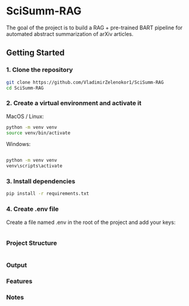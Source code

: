 # SciSumm-RAG

The goal of the project is to build a RAG + pre-trained BART pipeline for automated abstract summarization of arXiv articles.

## Getting Started

### 1. Clone the repository

```bash
git clone https://github.com/VladimirZelenokor1/SciSumm-RAG
cd SciSumm-RAG
```

### 2. Create a virtual environment and activate it

MacOS / Linux:
    
```bash
python -m venv venv
source venv/bin/activate
```
Windows:

```bash

python -m venv venv
venv\scripts\activate
```

### 3. Install dependencies
```bash
pip install -r requirements.txt
```

### 4. Create .env file
Create a file named .env in the root of the project and add your keys:
```
```

### Project Structure
```graphql
```

### Output

### Features

### Notes